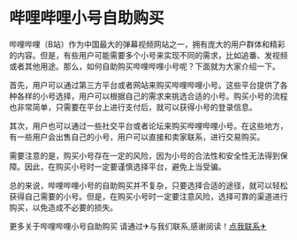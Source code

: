 # 哔哩哔哩小号自助购买

哔哩哔哩（B站）作为中国最大的弹幕视频网站之一，拥有庞大的用户群体和精彩的内容。但是，有些用户可能需要多个小号来实现不同的需求，比如追番、发视频或者其他用途。那么，如何自助购买哔哩哔哩小号呢？下面就为大家介绍一下。

首先，用户可以通过第三方平台或者网站来购买哔哩哔哩小号。这些平台提供了各种各样的小号选择，用户可以根据自己的需求来挑选合适的小号。购买小号的流程也非常简单，只需要在平台上进行支付后，就可以获得小号的登录信息。

其次，用户也可以通过一些社交平台或者论坛来购买哔哩哔哩小号。在这些地方，有一些用户会出售自己的小号，用户可以直接和卖家联系，进行交易购买。

需要注意的是，购买小号存在一定的风险，因为小号的合法性和安全性无法得到保障。因此，在购买小号时一定要谨慎选择平台，避免上当受骗。

总的来说，哔哩哔哩小号的自助购买并不复杂，只要选择合适的途径，就可以轻松获得自己需要的小号。但是，在购买小号时一定要注意风险，选择可靠的渠道进行购买，以免造成不必要的损失。

更多关于哔哩哔哩小号自助购买 请通过✈与我们联系,感谢阅读！[点我联系✈](https://gm.G208.com)